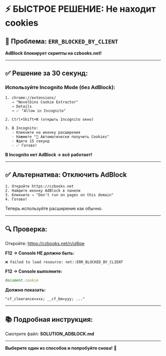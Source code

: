# ⚡ БЫСТРОЕ РЕШЕНИЕ: Не находит cookies

## 🎯 Проблема: `ERR_BLOCKED_BY_CLIENT`

**AdBlock блокирует скрипты на czbooks.net!**

---

## ✅ Решение за 30 секунд:

### Используйте Incognito Mode (без AdBlock):

```
1. chrome://extensions/
   → "Novelbins Cookie Extractor"
   → Details
   → ✅ "Allow in Incognito"

2. Ctrl+Shift+N (открыть Incognito окно)

3. В Incognito:
   - Кликните на иконку расширения
   - Нажмите "🚀 Автоматически получить Cookies"
   - Ждите 15 секунд
   - ✅ Готово!
```

**В Incognito нет AdBlock → всё работает!**

---

## ✅ Альтернатива: Отключить AdBlock

```
1. Откройте https://czbooks.net
2. Найдите иконку AdBlock в панели
3. Кликните → "Don't run on pages on this domain"
4. Готово!
```

Теперь используйте расширение как обычно.

---

## 🔍 Проверка:

Откройте: https://czbooks.net/n/ul6pe

**F12 → Console НЕ должно быть:**
```
❌ Failed to load resource: net::ERR_BLOCKED_BY_CLIENT
```

**F12 → Console выполните:**
```javascript
document.cookie
```

**Должно показать:**
```
"cf_clearance=xxx; __cf_bm=yyy; ..."
```

---

## 📚 Подробная инструкция:

Смотрите файл: **SOLUTION_ADBLOCK.md**

---

**Выберите один из способов и попробуйте снова!** 🚀
